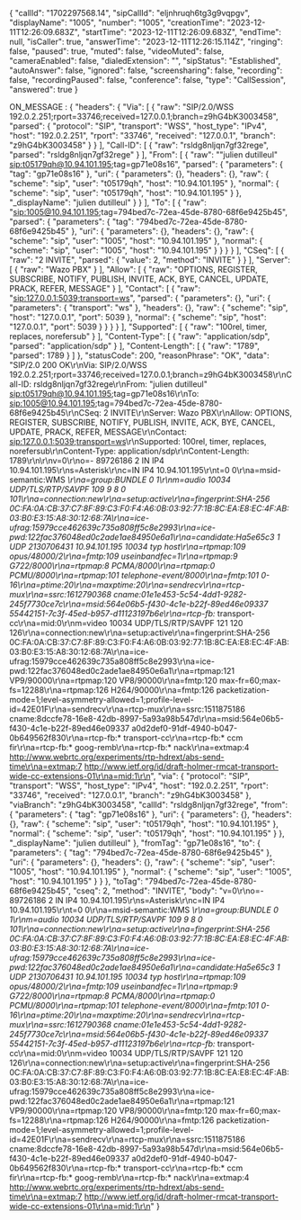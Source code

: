 {
  "callId": "1702297568.14",
  "sipCallId": "eljnhruqh6tg3g9vqpgv",
  "displayName": "1005",
  "number": "1005",
  "creationTime": "2023-12-11T12:26:09.683Z",
  "startTime": "2023-12-11T12:26:09.683Z",
  "endTime": null,
  "isCaller": true,
  "answerTime": "2023-12-11T12:26:15.114Z",
  "ringing": false,
  "paused": true,
  "muted": false,
  "videoMuted": false,
  "cameraEnabled": false,
  "dialedExtension": "",
  "sipStatus": "Established",
  "autoAnswer": false,
  "ignored": false,
  "screensharing": false,
  "recording": false,
  "recordingPaused": false,
  "conference": false,
  "type": "CallSession",
  "answered": true
}


ON_MESSAGE :
{
  "headers": {
    "Via": [
      {
        "raw": "SIP/2.0/WSS 192.0.2.251;rport=33746;received=127.0.0.1;branch=z9hG4bK3003458",
        "parsed": {
          "protocol": "SIP",
          "transport": "WSS",
          "host_type": "IPv4",
          "host": "192.0.2.251",
          "rport": "33746",
          "received": "127.0.0.1",
          "branch": "z9hG4bK3003458"
        }
      }
    ],
    "Call-ID": [
      {
        "raw": "rsldg8nljqn7gf32rege",
        "parsed": "rsldg8nljqn7gf32rege"
      }
    ],
    "From": [
      {
        "raw": "\"julien dutilleul\" <sip:t05179qh@10.94.101.195>;tag=gp71e08s16",
        "parsed": {
          "parameters": {
            "tag": "gp71e08s16"
          },
          "uri": {
            "parameters": {},
            "headers": {},
            "raw": {
              "scheme": "sip",
              "user": "t05179qh",
              "host": "10.94.101.195"
            },
            "normal": {
              "scheme": "sip",
              "user": "t05179qh",
              "host": "10.94.101.195"
            }
          },
          "_displayName": "julien dutilleul"
        }
      }
    ],
    "To": [
      {
        "raw": "<sip:1005@10.94.101.195>;tag=794bed7c-72ea-45de-8780-68f6e9425b45",
        "parsed": {
          "parameters": {
            "tag": "794bed7c-72ea-45de-8780-68f6e9425b45"
          },
          "uri": {
            "parameters": {},
            "headers": {},
            "raw": {
              "scheme": "sip",
              "user": "1005",
              "host": "10.94.101.195"
            },
            "normal": {
              "scheme": "sip",
              "user": "1005",
              "host": "10.94.101.195"
            }
          }
        }
      }
    ],
    "CSeq": [
      {
        "raw": "2 INVITE",
        "parsed": {
          "value": 2,
          "method": "INVITE"
        }
      }
    ],
    "Server": [
      {
        "raw": "Wazo PBX"
      }
    ],
    "Allow": [
      {
        "raw": "OPTIONS, REGISTER, SUBSCRIBE, NOTIFY, PUBLISH, INVITE, ACK, BYE, CANCEL, UPDATE, PRACK, REFER, MESSAGE"
      }
    ],
    "Contact": [
      {
        "raw": "<sip:127.0.0.1:5039;transport=ws>",
        "parsed": {
          "parameters": {},
          "uri": {
            "parameters": {
              "transport": "ws"
            },
            "headers": {},
            "raw": {
              "scheme": "sip",
              "host": "127.0.0.1",
              "port": 5039
            },
            "normal": {
              "scheme": "sip",
              "host": "127.0.0.1",
              "port": 5039
            }
          }
        }
      }
    ],
    "Supported": [
      {
        "raw": "100rel, timer, replaces, norefersub"
      }
    ],
    "Content-Type": [
      {
        "raw": "application/sdp",
        "parsed": "application/sdp"
      }
    ],
    "Content-Length": [
      {
        "raw": "1789",
        "parsed": 1789
      }
    ]
  },
  "statusCode": 200,
  "reasonPhrase": "OK",
  "data": "SIP/2.0 200 OK\r\nVia: SIP/2.0/WSS 192.0.2.251;rport=33746;received=127.0.0.1;branch=z9hG4bK3003458\r\nCall-ID: rsldg8nljqn7gf32rege\r\nFrom: \"julien dutilleul\" <sip:t05179qh@10.94.101.195>;tag=gp71e08s16\r\nTo: <sip:1005@10.94.101.195>;tag=794bed7c-72ea-45de-8780-68f6e9425b45\r\nCSeq: 2 INVITE\r\nServer: Wazo PBX\r\nAllow: OPTIONS, REGISTER, SUBSCRIBE, NOTIFY, PUBLISH, INVITE, ACK, BYE, CANCEL, UPDATE, PRACK, REFER, MESSAGE\r\nContact: <sip:127.0.0.1:5039;transport=ws>\r\nSupported: 100rel, timer, replaces, norefersub\r\nContent-Type: application/sdp\r\nContent-Length:  1789\r\n\r\nv=0\r\no=- 89726186 2 IN IP4 10.94.101.195\r\ns=Asterisk\r\nc=IN IP4 10.94.101.195\r\nt=0 0\r\na=msid-semantic:WMS *\r\na=group:BUNDLE 0 1\r\nm=audio 10034 UDP/TLS/RTP/SAVPF 109 9 8 0 101\r\na=connection:new\r\na=setup:active\r\na=fingerprint:SHA-256 0C:FA:0A:CB:37:C7:8F:89:C3:F0:F4:A6:0B:03:92:77:1B:8C:EA:E8:EC:4F:AB:03:B0:E3:15:A8:30:12:68:7A\r\na=ice-ufrag:15979cce462639c735a808ff5c8e2993\r\na=ice-pwd:122fac376048ed0c2ade1ae84950e6a1\r\na=candidate:Ha5e65c3 1 UDP 2130706431 10.94.101.195 10034 typ host\r\na=rtpmap:109 opus/48000/2\r\na=fmtp:109 useinbandfec=1\r\na=rtpmap:9 G722/8000\r\na=rtpmap:8 PCMA/8000\r\na=rtpmap:0 PCMU/8000\r\na=rtpmap:101 telephone-event/8000\r\na=fmtp:101 0-16\r\na=ptime:20\r\na=maxptime:20\r\na=sendrecv\r\na=rtcp-mux\r\na=ssrc:1612790368 cname:01e1e453-5c54-4dd1-9282-245f7730ce7c\r\na=msid:564e06b5-f430-4c1e-b22f-89ed46e09337 55442151-7c3f-45ed-b957-d11123197b6e\r\na=rtcp-fb:* transport-cc\r\na=mid:0\r\nm=video 10034 UDP/TLS/RTP/SAVPF 121 120 126\r\na=connection:new\r\na=setup:active\r\na=fingerprint:SHA-256 0C:FA:0A:CB:37:C7:8F:89:C3:F0:F4:A6:0B:03:92:77:1B:8C:EA:E8:EC:4F:AB:03:B0:E3:15:A8:30:12:68:7A\r\na=ice-ufrag:15979cce462639c735a808ff5c8e2993\r\na=ice-pwd:122fac376048ed0c2ade1ae84950e6a1\r\na=rtpmap:121 VP9/90000\r\na=rtpmap:120 VP8/90000\r\na=fmtp:120 max-fr=60;max-fs=12288\r\na=rtpmap:126 H264/90000\r\na=fmtp:126 packetization-mode=1;level-asymmetry-allowed=1;profile-level-id=42E01F\r\na=sendrecv\r\na=rtcp-mux\r\na=ssrc:1511875186 cname:8dccfe78-16e8-42db-8997-5a93a98b547d\r\na=msid:564e06b5-f430-4c1e-b22f-89ed46e09337 a0d2def0-91df-4940-b047-0b649562f830\r\na=rtcp-fb:* transport-cc\r\na=rtcp-fb:* ccm fir\r\na=rtcp-fb:* goog-remb\r\na=rtcp-fb:* nack\r\na=extmap:4 http://www.webrtc.org/experiments/rtp-hdrext/abs-send-time\r\na=extmap:7 http://www.ietf.org/id/draft-holmer-rmcat-transport-wide-cc-extensions-01\r\na=mid:1\r\n",
  "via": {
    "protocol": "SIP",
    "transport": "WSS",
    "host_type": "IPv4",
    "host": "192.0.2.251",
    "rport": "33746",
    "received": "127.0.0.1",
    "branch": "z9hG4bK3003458"
  },
  "viaBranch": "z9hG4bK3003458",
  "callId": "rsldg8nljqn7gf32rege",
  "from": {
    "parameters": {
      "tag": "gp71e08s16"
    },
    "uri": {
      "parameters": {},
      "headers": {},
      "raw": {
        "scheme": "sip",
        "user": "t05179qh",
        "host": "10.94.101.195"
      },
      "normal": {
        "scheme": "sip",
        "user": "t05179qh",
        "host": "10.94.101.195"
      }
    },
    "_displayName": "julien dutilleul"
  },
  "fromTag": "gp71e08s16",
  "to": {
    "parameters": {
      "tag": "794bed7c-72ea-45de-8780-68f6e9425b45"
    },
    "uri": {
      "parameters": {},
      "headers": {},
      "raw": {
        "scheme": "sip",
        "user": "1005",
        "host": "10.94.101.195"
      },
      "normal": {
        "scheme": "sip",
        "user": "1005",
        "host": "10.94.101.195"
      }
    }
  },
  "toTag": "794bed7c-72ea-45de-8780-68f6e9425b45",
  "cseq": 2,
  "method": "INVITE",
  "body": "v=0\r\no=- 89726186 2 IN IP4 10.94.101.195\r\ns=Asterisk\r\nc=IN IP4 10.94.101.195\r\nt=0 0\r\na=msid-semantic:WMS *\r\na=group:BUNDLE 0 1\r\nm=audio 10034 UDP/TLS/RTP/SAVPF 109 9 8 0 101\r\na=connection:new\r\na=setup:active\r\na=fingerprint:SHA-256 0C:FA:0A:CB:37:C7:8F:89:C3:F0:F4:A6:0B:03:92:77:1B:8C:EA:E8:EC:4F:AB:03:B0:E3:15:A8:30:12:68:7A\r\na=ice-ufrag:15979cce462639c735a808ff5c8e2993\r\na=ice-pwd:122fac376048ed0c2ade1ae84950e6a1\r\na=candidate:Ha5e65c3 1 UDP 2130706431 10.94.101.195 10034 typ host\r\na=rtpmap:109 opus/48000/2\r\na=fmtp:109 useinbandfec=1\r\na=rtpmap:9 G722/8000\r\na=rtpmap:8 PCMA/8000\r\na=rtpmap:0 PCMU/8000\r\na=rtpmap:101 telephone-event/8000\r\na=fmtp:101 0-16\r\na=ptime:20\r\na=maxptime:20\r\na=sendrecv\r\na=rtcp-mux\r\na=ssrc:1612790368 cname:01e1e453-5c54-4dd1-9282-245f7730ce7c\r\na=msid:564e06b5-f430-4c1e-b22f-89ed46e09337 55442151-7c3f-45ed-b957-d11123197b6e\r\na=rtcp-fb:* transport-cc\r\na=mid:0\r\nm=video 10034 UDP/TLS/RTP/SAVPF 121 120 126\r\na=connection:new\r\na=setup:active\r\na=fingerprint:SHA-256 0C:FA:0A:CB:37:C7:8F:89:C3:F0:F4:A6:0B:03:92:77:1B:8C:EA:E8:EC:4F:AB:03:B0:E3:15:A8:30:12:68:7A\r\na=ice-ufrag:15979cce462639c735a808ff5c8e2993\r\na=ice-pwd:122fac376048ed0c2ade1ae84950e6a1\r\na=rtpmap:121 VP9/90000\r\na=rtpmap:120 VP8/90000\r\na=fmtp:120 max-fr=60;max-fs=12288\r\na=rtpmap:126 H264/90000\r\na=fmtp:126 packetization-mode=1;level-asymmetry-allowed=1;profile-level-id=42E01F\r\na=sendrecv\r\na=rtcp-mux\r\na=ssrc:1511875186 cname:8dccfe78-16e8-42db-8997-5a93a98b547d\r\na=msid:564e06b5-f430-4c1e-b22f-89ed46e09337 a0d2def0-91df-4940-b047-0b649562f830\r\na=rtcp-fb:* transport-cc\r\na=rtcp-fb:* ccm fir\r\na=rtcp-fb:* goog-remb\r\na=rtcp-fb:* nack\r\na=extmap:4 http://www.webrtc.org/experiments/rtp-hdrext/abs-send-time\r\na=extmap:7 http://www.ietf.org/id/draft-holmer-rmcat-transport-wide-cc-extensions-01\r\na=mid:1\r\n"
}